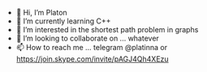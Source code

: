 - 👋 Hi, I’m Platon
- 🌱 I’m currently learning C++
- 👀 I’m interested in the shortest path problem in graphs
- 💞️ I’m looking to collaborate on ... whatever
- 📫 How to reach me ... telegram @platinna or https://join.skype.com/invite/pAGJ4Qh4XEzu

<!---
PlatInna/PlatInna is a ✨ special ✨ repository because its `README.md` (this file) appears on your GitHub profile.
You can click the Preview link to take a look at your changes.
--->
